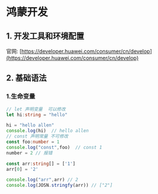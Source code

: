 # 鸿蒙开发
## 1. 开发工具和环境配置
官网: [https://developer.huawei.com/consumer/cn/develop](https://developer.huawei.com/consumer/cn/develop)
## 2. 基础语法
### 1.生命变量
```ts
// let 声明变量  可以修改
let hi:string = "hello"

hi = "hello allen"
console.log(hi)  // hello allen
// const 声明常量 不可修改
const foo:number = 1
console.log("const",foo)  // const 1
number = 2 // 报错

const arr:string[] = ['1']
arr[0] = '2' 

console.log("arr",arr) // 2
console.log(JOSN.stringfy(arr)) // ["2"]
```